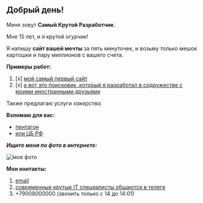 ## Добрый день!
Меня зовут **Самый Крутой Разработчик**.

Мне 15 лет, и я крутой _огурчик_! 

Я напишу **сайт вашей мечты** за пять минуточек, и возьму только мешок картошки и пару миллионов с вашего счета.

**Примеры работ:** 
1. [x] [мой самый первый сайт](https://yandex.ru)
2. [x] [а вот это поисковик, который я разработал в содружестве с моими иностранными друзьями](https://google.com)

Также предлагаю услуги _хакерства._ 

**Взломаю для вас:**
- [пентагон](https://www.defense.gov/)
- [или ЦБ РФ](https://www.cbr.ru/)

**_Ищите меня по фото в интернете:_**

![мое фото](https://i.ytimg.com/vi/o7Rq-TkBs3k/maxresdefault.jpg)

**Мои контакты:**   
1. [email](the.coolest.developer@thecoolestcompany.com)
2. [современные крутые IT специалисты общаются в телеге](@the.coolest.developer)
3. +79008000000 (звонить только с 14 до 14:01)
